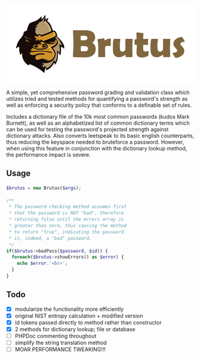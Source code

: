 <img src="https://raw.githubusercontent.com/UberNerdBoy/Brutus/master/assets/brutus.png" alt="Brutus">

A simple, yet comprehensive password grading and validation class which utilizes tried and tested methods for quantifying a password's strength as well as enforcing a security policy that conforms to a definable set of rules.

Includes a dictionary file of the 10k most common passwords (kudos Mark Burnett), as well as an alphabetized list of common dictionary terms which can be used for testing the password's projected strength against dictionary attacks. Also converts leetspeak to its basic english counterparts, thus reducing the keyspace needed to bruteforce a password. However, when using this feature in conjunction with the dictionary lookup method, the performance impact is severe.

Usage
-----
```php
$brutus = new Brutus($args);

/**
 * The password checking method assumes first
 * that the password is NOT "bad", therefore
 * returning false until the errors array is
 * greater than zero, thus causing the method
 * to return "true", indicating the password
 * is, indeed, a "bad" password.
 */
if($brutus->badPass($password, $id)) {
  foreach($brutus->showErrors() as $error) {
    echo $error.'<br>';
  }
}
```

Todo
-----
- [x] modularize the functionality more efficiently
- [x] original NIST entropy calculation + modified version
- [x] id tokens passed directly to method rather than constructor
- [x] 2 methods for dictionary lookup; file or database
- [ ] PHPDoc commenting throughout
- [ ] simplify the string translation method
- [ ] MOAR PERFORMANCE TWEAKING!!!
